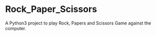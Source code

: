 # Rock_Paper_Scissors
A Python3 project to play  Rock, Papers and Scissors Game against the computer. 
